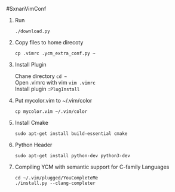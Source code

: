 #SxnanVimConf

1. Run 

   ``` 
   ./download.py 
   ```

1. Copy files to home direcoty

   ``` 
   cp .vimrc .ycm_extra_conf.py ~ 
   ```

1. Install Plugin

   Chane directory ```cd ~```  
   Open .vimrc with vim ```vim .vimrc```  
   Install plugin ```:PlugInstall```
   
1. Put mycolor.vim to ~/.vim/color

   ```
   cp mycolor.vim ~/.vim/color
   ```

1. Install Cmake

    ``` 
    sudo apt-get install build-essential cmake 
    ```

1. Python Header

   ``` 
   sudo apt-get install python-dev python3-dev 
   ```

1. Compiling YCM with semantic support for C-family Languages

   ```
   cd ~/.vim/plugged/YouCompleteMe  
   ./install.py --clang-completer
   ```

